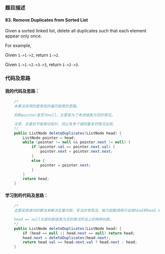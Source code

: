 ### 题目描述

#### 83. Remove Duplicates from Sorted List

Given a sorted linked list, delete all duplicates such that each element appear only once.

For example,

Given `1->1->2`, return `1->2`.

Given `1->1->2->3->3`, return `1->2->3`.

### 代码及思路

#### 我的代码及思路：

```java
    /*
    本算法采用的是常规的遍历链表的思路。

    判断pointer是否为null，主要是为了考虑链表为空的情况。

    注意，去重后不能移动指针，防止有多个相同重复的情况出现。
    */
    public ListNode deleteDuplicates(ListNode head) {
        ListNode pointer = head;
        while (pointer != null && pointer.next != null) {
            if (pointer.val == pointer.next.val) {
                pointer.next = pointer.next.next;
            }
            else {
                pointer = pointer.next;
            }
        }
        return head;
    }
```

#### 学习到的代码及思路：

```java
    /*
    这里采用递归的算法来解决去重问题，写法非常简洁，每次函数调用只去除head和head.next之间的重复。

    head == null也是判断链表为空的情况所加上的特例判断。
    */
    public ListNode deleteDuplicates(ListNode head) {
        if (head == null || head.next == null) return head;
        head.next = deleteDuplicates(head.next);
        return head.val == head.next.val ? head.next : head;
    }
```

